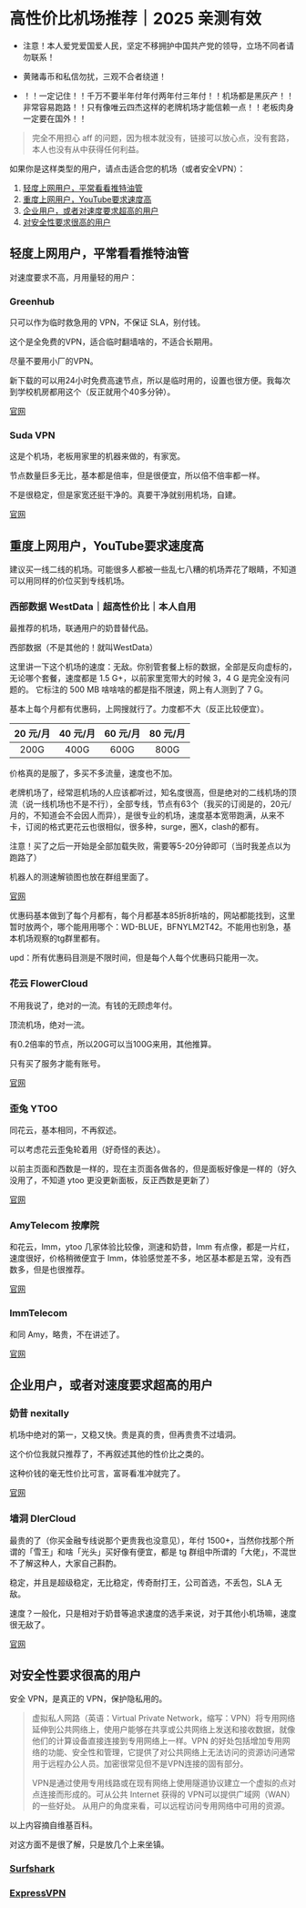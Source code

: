 # 高性价比机场推荐｜2025 亲测有效

* 注意！本人爱党爱国爱人民，坚定不移拥护中国共产党的领导，立场不同者请勿联系！
* 黄赌毒币和私信勿扰，三观不合者绕道！

* ！！一定记住！！千万不要半年付年付两年付三年付！！机场都是黑灰产！！非常容易跑路！！只有像唯云四杰这样的老牌机场才能信赖一点！！老板肉身一定要在国外！！

> 完全不用担心 aff 的问题，因为根本就没有，链接可以放心点，没有套路，本人也没有从中获得任何利益。


如果你是这样类型的用户，请点击适合您的机场（或者安全VPN）：

1. [轻度上网用户，平常看看推特油管](#jump1)
2. [重度上网用户，YouTube要求速度高](#jump2)
3. [企业用户，或者对速度要求超高的用户](#jump3)
4. [对安全性要求很高的用户](#jump4)

## <span id = "jump1">轻度上网用户，平常看看推特油管</span>

对速度要求不高，月用量轻的用户：

### Greenhub

只可以作为临时救急用的 VPN，不保证 SLA，别付钱。

这个是全免费的VPN，适合临时翻墙啥的，不适合长期用。

尽量不要用小厂的VPN。

新下载的可以用24小时免费高速节点，所以是临时用的，设置也很方便。我每次到学校机房都用这个（反正就用个40多分钟）。

[官网](https://greenhubtx.ga/)

### Suda VPN

这是个机场，老板用家里的机器来做的，有家宽。

节点数量巨多无比，基本都是倍率，但是很便宜，所以倍不倍率都一样。

不是很稳定，但是家宽还挺干净的。真要干净就别用机场，自建。

[官网](https://fast.sudatech.top/)

## <span id = "jump2">重度上网用户，YouTube要求速度高</span>

建议买一线二线的机场。可能很多人都被一些乱七八糟的机场弄花了眼睛，不知道可以用同样的价位买到专线机场。

### 西部数据 WestData｜超高性价比｜本人自用

最推荐的机场，联通用户的奶昔替代品。

西部数据（不是其他的！就叫WestData）

这里讲一下这个机场的速度：无敌。你别管套餐上标的数据，全部是反向虚标的，无论哪个套餐，速度都是 1.5 G+，以前家里宽带大的时候 3，4 G 是完全没有问题的。
它标注的 500 MB 啥啥啥的都是指不限速，网上有人测到了 7 G。

基本上每个月都有优惠码，上网搜就行了。力度都不大（反正比较便宜）。

| 20 元/月| 40 元/月 | 60 元/月 | 80 元/月 |
|:---------:|:--------:|:--------:|:--------:|
| 200G | 400G | 600G | 800G |

价格真的是服了，多买不多流量，速度也不加。

老牌机场了，经常逛机场的人应该都听过，知名度很高，但是绝对的二线机场的顶流（说一线机场也不是不行），全部专线，节点有63个（我买的订阅是的，20元/月的，不知道会不会因人而异），是很专业的机场，速度基本宽带跑满，从来不卡，订阅的格式更花云也很相似，很多种，surge，圈X，clash的都有。

注意！买了之后一开始是全部加载失败，需要等5-20分钟即可（当时我差点以为跑路了）

机器人的测速解锁图也放在群组里面了。

[官网](https://wd-gold.com/)

优惠码基本做到了每个月都有，每个月都基本85折8折啥的，网站都能找到，这里暂时放两个，哪个能用用哪个：WD-BLUE，BFNYLM2T42。不能用也别急，基本机场观察的tg群里都有。

upd：所有优惠码目测是不限时间，但是每个人每个优惠码只能用一次。

### 花云 FlowerCloud

不用我说了，绝对的一流。有钱的无顾虑年付。

顶流机场，绝对一流。

有0.2倍率的节点，所以20G可以当100G来用，其他推算。

只有买了服务才能有账号。

[官网](https://flowercloud.net/)

### 歪兔 YTOO

同花云，基本相同，不再叙述。

可以考虑花云歪兔轮着用（好奇怪的表达）。

以前主页面和西数是一样的，现在主页面各做各的，但是面板好像是一样的（好久没用了，不知道 ytoo 更没更新面板，反正西数是更新了）

[官网](https://waitu.asia/)

### AmyTelecom 按摩院

和花云，Imm，ytoo 几家体验比较像，测速和奶昔，Imm 有点像，都是一片红，速度很好，价格稍微便宜于 Imm，体验感觉差不多，地区基本都是五常，没有西数多，但是也很推荐。

[官网](https://amytele.com)

### ImmTelecom

和同 Amy，略贵，不在讲述了。

[官网](https://immtel.com)

## <span id = "jump3">企业用户，或者对速度要求超高的用户</span>

### 奶昔 nexitally

机场中绝对的第一，又稳又快。贵是真的贵，但再贵贵不过墙洞。

这个价位我就只推荐了，不再叙述其他的性价比之类的。

这种价钱的毫无性价比可言，富哥看准冲就完了。

[官网](https://nexitallysafe.com/)

### 墙洞 DlerCloud

最贵的了（你买金融专线说那个更贵我也没意见），年付 1500+，当然你找那个所谓的「雪王」和啥「光头」买好像有便宜，都是 tg 群组中所谓的「大佬」，不混世不了解这种人，大家自己斟酌。

稳定，并且是超级稳定，无比稳定，传奇耐打王，公司首选，不丢包，SLA 无敌。

速度？一般化，只是相对于奶昔等追求速度的选手来说，对于其他小机场嘛，速度很无敌了。

[官网](https://dlercloud.com/)

## <span id = "jump3">对安全性要求很高的用户</span>

安全 VPN，是真正的 VPN，保护隐私用的。

> 虚拟私人网路（英语：Virtual Private Network，缩写：VPN）将专用网络延伸到公共网络上，使用户能够在共享或公共网络上发送和接收数据，就像他们的计算设备直接连接到专用网络上一样。VPN 的好处包括增加专用网络的功能、安全性和管理，它提供了对公共网络上无法访问的资源访问通常用于远程办公人员。加密很常见但不是VPN连接的固有部分。
> 
> VPN是通过使用专用线路或在现有网络上使用隧道协议建立一个虚拟的点对点连接而形成的。可从公共 Internet 获得的 VPN可以提供广域网（WAN）的一些好处。 从用户的角度来看，可以远程访问专用网络中可用的资源。

以上内容摘自维基百科。

对这方面不是很了解，只是放几个上来坐镇。

### [Surfshark](https://surfshark.com/zh)

### [ExpressVPN](https://www.expressvpn.com/)
